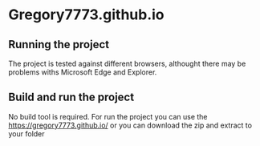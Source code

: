 # Gregory7773.github.io
## Running the project
The project is tested against different browsers, althought there may be problems withs Microsoft Edge and Explorer.
## Build and run the project
No build tool is required. 
For run the project you can use the https://gregory7773.github.io/ or you can download the zip and extract to your folder
